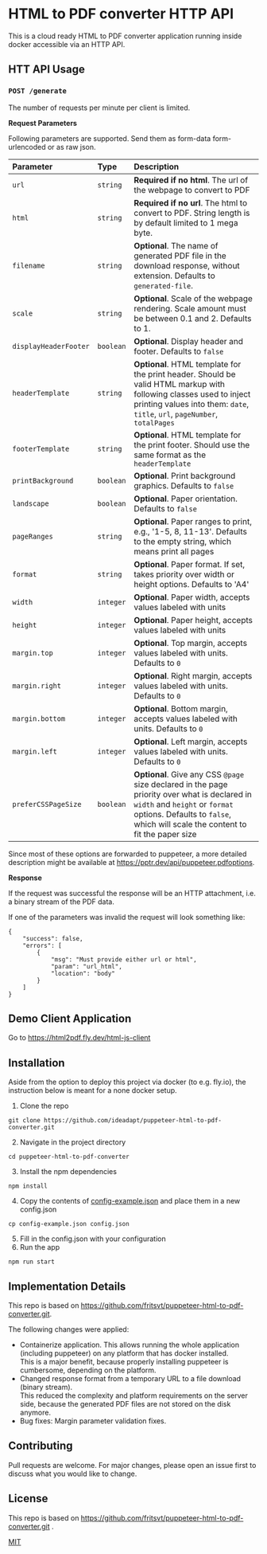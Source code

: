 # HTML to PDF converter HTTP API

This is a cloud ready HTML to PDF converter application running inside docker accessible via an HTTP API.

## HTT API Usage
### `POST /generate`

The number of requests per minute per client is limited.

**Request Parameters**

Following parameters are supported. Send them as form-data form-urlencoded or as raw json.

| Parameter             | Type | Description                                                                                                                                                                                                      |
|:----------------------| :--- |:-----------------------------------------------------------------------------------------------------------------------------------------------------------------------------------------------------------------|
| `url`                 | `string` | **Required if no html**. The url of the webpage to convert to PDF                                                                                                                                                |
| `html`                | `string` | **Required if no url**. The html to convert to PDF. String length is by default limited to 1 mega byte.                                                                                                       |
| `filename`            | `string` | **Optional**. The name of generated PDF file in the download response, without extension. Defaults to `generated-file`.                                                                                          |
| `scale`               | `string` | **Optional**. Scale of the webpage rendering. Scale amount must be between 0.1 and 2. Defaults to 1.                                                                                                             |
| `displayHeaderFooter` | `boolean` | **Optional**. Display header and footer. Defaults to `false `                                                                                                                                                    |
| `headerTemplate`      | `string` | **Optional**. HTML template for the print header. Should be valid HTML markup with following classes used to inject printing values into them: `date`, `title`, `url`, `pageNumber`, `totalPages`                |
| `footerTemplate`      | `string` | **Optional**. HTML template for the print footer. Should use the same format as the `headerTemplate`                                                                                                             |
| `printBackground`     | `boolean` | **Optional**. Print background graphics. Defaults to `false`                                                                                                                                                     |
| `landscape`           | `boolean` | **Optional**. Paper orientation. Defaults to `false`                                                                                                                                                             |
| `pageRanges`          | `string` | **Optional**. Paper ranges to print, e.g., '1-5, 8, 11-13'. Defaults to the empty string, which means print all pages                                                                                            |
| `format`              | `string` | **Optional**. Paper format. If set, takes priority over width or height options. Defaults to 'A4'                                                                                                                |
| `width`               | `integer` | **Optional**. Paper width, accepts values labeled with units                                                                                                                                                     |
| `height`              | `integer` | **Optional**. Paper height, accepts values labeled with units                                                                                                                                                    |
| `margin.top`          | `integer` | **Optional**. Top margin, accepts values labeled with units. Defaults to `0`                                                                                                                                     |
| `margin.right`        | `integer` | **Optional**. Right margin, accepts values labeled with units. Defaults to `0`                                                                                                                                   |
| `margin.bottom`       | `integer` | **Optional**. Bottom margin, accepts values labeled with units. Defaults to `0`                                                                                                                                  |
| `margin.left`         | `integer` | **Optional**. Left margin, accepts values labeled with units. Defaults to `0`                                                                                                                                    |
| `preferCSSPageSize`   | `boolean` | **Optional**. Give any CSS `@page` size declared in the page priority over what is declared in `width` and `height` or `format` options. Defaults to `false`, which will scale the content to fit the paper size |

Since most of these options are forwarded to puppeteer, a more detailed description might be available at https://pptr.dev/api/puppeteer.pdfoptions.

**Response**

If the request was successful the response will be an HTTP attachment, i.e. a binary stream of the PDF data.

If one of the parameters was invalid the request will look something like:
```
{
    "success": false,
    "errors": [
        {
            "msg": "Must provide either url or html",
            "param": "url_html",
            "location": "body"
        }
    ]
}
```

## Demo Client Application

Go to https://html2pdf.fly.dev/html-js-client 

## Installation

Aside from the option to deploy this project via docker (to e.g. fly.io), the instruction below is meant for a none docker setup.

1. Clone the repo
```
git clone https://github.com/ideadapt/puppeteer-html-to-pdf-converter.git
```
2. Navigate in the project directory
```
cd puppeteer-html-to-pdf-converter
```
3. Install the npm dependencies
```
npm install
```
4. Copy the contents of [config-example.json](config-example.json) and place them in a new config.json
```
cp config-example.json config.json
```
5. Fill in the config.json with your configuration
6. Run the app
```
npm run start
```

## Implementation Details
This repo is based on https://github.com/fritsvt/puppeteer-html-to-pdf-converter.git. 

The following changes were applied:

- Containerize application. This allows running the whole application (including puppeteer) on any platform that has docker installed. \
  This is a major benefit, because properly installing puppeteer is cumbersome, depending on the platform.
- Changed response format from a temporary URL to a file download (binary stream). \
  This reduced the complexity and platform requirements on the server side, because the generated PDF files are not stored on the disk anymore.
- Bug fixes: Margin parameter validation fixes.

## Contributing
Pull requests are welcome. For major changes, please open an issue first to discuss what you would like to change.

## License
This repo is based on https://github.com/fritsvt/puppeteer-html-to-pdf-converter.git .

[MIT](LICENSE)
